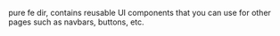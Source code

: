 pure fe dir, contains reusable UI components that you can use for other pages such as navbars, buttons, etc.
